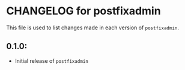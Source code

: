 # CHANGELOG for postfixadmin

This file is used to list changes made in each version of `postfixadmin`.

## 0.1.0:

* Initial release of `postfixadmin`

